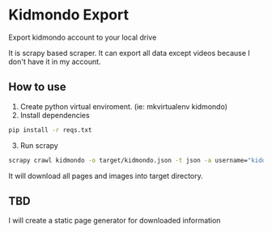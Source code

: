 # Kidmondo Export

Export kidmondo account to your local drive

It is scrapy based scraper. It can export all data except videos because I don't have it in my account.

## How to use

1. Create python virtual enviroment. (ie: mkvirtualenv kidmondo)
2. Install dependencies

```bash
pip install -r reqs.txt
```

3. Run scrapy

```bash
scrapy crawl kidmondo -o target/kidmondo.json -t json -a username="kidomondo login" -a password="kidmondo password"
```
It will download all pages and images into target directory.

## TBD

I will create a static page generator for downloaded information


